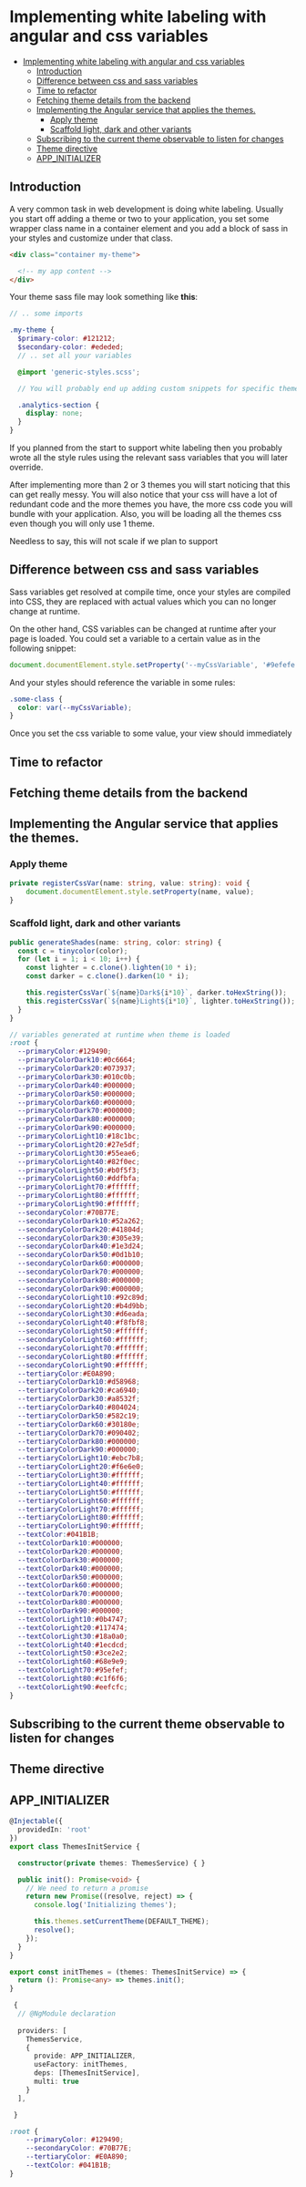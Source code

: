 # Implementing white labeling with angular and css variables

- [Implementing white labeling with angular and css variables](#implementing-white-labeling-with-angular-and-css-variables)
  - [Introduction](#introduction)
  - [Difference between css and sass variables](#difference-between-css-and-sass-variables)
  - [Time to refactor](#time-to-refactor)
  - [Fetching theme details from the backend](#fetching-theme-details-from-the-backend)
  - [Implementing the Angular service that applies the themes.](#implementing-the-angular-service-that-applies-the-themes)
    - [Apply theme](#apply-theme)
    - [Scaffold light, dark and other variants](#scaffold-light-dark-and-other-variants)
  - [Subscribing to the current theme observable to listen for changes](#subscribing-to-the-current-theme-observable-to-listen-for-changes)
  - [Theme directive](#theme-directive)
  - [APP_INITIALIZER](#appinitializer)


## Introduction

A very common task in web development is doing white labeling. Usually you start off adding a theme or two to your application, you set some wrapper class name in a container element and you add a block of sass in your styles and customize under that class.



```html
<div class="container my-theme">

  <!-- my app content -->
</div>
```

Your theme sass file may look something like __this__: 

```scss
// .. some imports  

.my-theme {
  $primary-color: #121212;
  $secondary-color: #ededed;
  // .. set all your variables

  @import 'generic-styles.scss';

  // You will probably end up adding custom snippets for specific themes.

  .analytics-section { 
    display: none;
  }
}

```

If you planned from the start to support white labeling then you probably wrote all the 
style rules using the relevant sass variables that you will later override.

After implementing more than 2 or 3 themes you will start noticing that this can get really messy. You will also notice that your css will have a lot of redundant code and the more themes you have, the more css code you will bundle with your application. Also, you will be loading all the themes css even though you will only use 1 theme.

Needless to say, this will not scale if we plan to support 

## Difference between css and sass variables

Sass variables get resolved at compile time, once your styles are compiled into CSS, they are replaced with actual values which you can no longer change at runtime. 

On the other hand, CSS variables can be changed at runtime after your page is loaded.  You could set a variable to a certain value as in the following snippet:

``` typescript 
document.documentElement.style.setProperty('--myCssVariable', '#9efefe');
```
And your styles should reference the variable in some rules:

```scss 
.some-class {
  color: var(--myCssVariable);
}
```
Once you set the css variable to some value, your view should immediately 

## Time to refactor


## Fetching theme details from the backend

## Implementing the Angular service that applies the themes.

### Apply theme

``` typescript
private registerCssVar(name: string, value: string): void {
    document.documentElement.style.setProperty(name, value);
}
```

### Scaffold light, dark and other variants

``` typescript
public generateShades(name: string, color: string) {
  const c = tinycolor(color);
  for (let i = 1; i < 10; i++) {
    const lighter = c.clone().lighten(10 * i);
    const darker = c.clone().darken(10 * i);

    this.registerCssVar(`${name}Dark${i*10}`, darker.toHexString());
    this.registerCssVar(`${name}Light${i*10}`, lighter.toHexString());
  }
}
```


``` scss 
// variables generated at runtime when theme is loaded
:root {
  --primaryColor:#129490;
  --primaryColorDark10:#0c6664;
  --primaryColorDark20:#073937;
  --primaryColorDark30:#010c0b;
  --primaryColorDark40:#000000;
  --primaryColorDark50:#000000;
  --primaryColorDark60:#000000;
  --primaryColorDark70:#000000;
  --primaryColorDark80:#000000;
  --primaryColorDark90:#000000;
  --primaryColorLight10:#18c1bc;
  --primaryColorLight20:#27e5df;
  --primaryColorLight30:#55eae6;
  --primaryColorLight40:#82f0ec;
  --primaryColorLight50:#b0f5f3;
  --primaryColorLight60:#ddfbfa;
  --primaryColorLight70:#ffffff;
  --primaryColorLight80:#ffffff;
  --primaryColorLight90:#ffffff;
  --secondaryColor:#70B77E;
  --secondaryColorDark10:#52a262;
  --secondaryColorDark20:#41804d;
  --secondaryColorDark30:#305e39;
  --secondaryColorDark40:#1e3d24;
  --secondaryColorDark50:#0d1b10;
  --secondaryColorDark60:#000000;
  --secondaryColorDark70:#000000;
  --secondaryColorDark80:#000000;
  --secondaryColorDark90:#000000;
  --secondaryColorLight10:#92c89d;
  --secondaryColorLight20:#b4d9bb;
  --secondaryColorLight30:#d6eada;
  --secondaryColorLight40:#f8fbf8;
  --secondaryColorLight50:#ffffff;
  --secondaryColorLight60:#ffffff;
  --secondaryColorLight70:#ffffff;
  --secondaryColorLight80:#ffffff;
  --secondaryColorLight90:#ffffff;
  --tertiaryColor:#E0A890;
  --tertiaryColorDark10:#d58968;
  --tertiaryColorDark20:#ca6940;
  --tertiaryColorDark30:#a8532f;
  --tertiaryColorDark40:#804024;
  --tertiaryColorDark50:#582c19;
  --tertiaryColorDark60:#30180e;
  --tertiaryColorDark70:#090402;
  --tertiaryColorDark80:#000000;
  --tertiaryColorDark90:#000000;
  --tertiaryColorLight10:#ebc7b8;
  --tertiaryColorLight20:#f6e6e0;
  --tertiaryColorLight30:#ffffff;
  --tertiaryColorLight40:#ffffff;
  --tertiaryColorLight50:#ffffff;
  --tertiaryColorLight60:#ffffff;
  --tertiaryColorLight70:#ffffff;
  --tertiaryColorLight80:#ffffff;
  --tertiaryColorLight90:#ffffff;
  --textColor:#041B1B;
  --textColorDark10:#000000;
  --textColorDark20:#000000;
  --textColorDark30:#000000;
  --textColorDark40:#000000;
  --textColorDark50:#000000;
  --textColorDark60:#000000;
  --textColorDark70:#000000;
  --textColorDark80:#000000;
  --textColorDark90:#000000;
  --textColorLight10:#0b4747;
  --textColorLight20:#117474;
  --textColorLight30:#18a0a0;
  --textColorLight40:#1ecdcd;
  --textColorLight50:#3ce2e2;
  --textColorLight60:#68e9e9;
  --textColorLight70:#95efef;
  --textColorLight80:#c1f6f6;
  --textColorLight90:#eefcfc;
}
```
## Subscribing to the current theme observable to listen for changes

## Theme directive 

## APP_INITIALIZER

```ts 
@Injectable({
  providedIn: 'root'
})
export class ThemesInitService {

  constructor(private themes: ThemesService) { }

  public init(): Promise<void> {
    // We need to return a promise
    return new Promise((resolve, reject) => {
      console.log('Initializing themes');

      this.themes.setCurrentTheme(DEFAULT_THEME);
      resolve();
    });
  }
}
```

```typescript
export const initThemes = (themes: ThemesInitService) => {
  return (): Promise<any> => themes.init();
}
```

```ts
 {
  // @NgModule declaration
 
  providers: [
    ThemesService,
    {
      provide: APP_INITIALIZER,
      useFactory: initThemes,
      deps: [ThemesInitService],
      multi: true
    }
  ],

 }
```

``` scss 
:root {
    --primaryColor: #129490;
    --secondaryColor: #70B77E;
    --tertiaryColor: #E0A890;
    --textColor: #041B1B;
}
```

